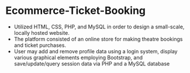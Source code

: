 # Ecommerce-Ticket-Booking

- Utilized HTML, CSS, PHP, and MySQL in order to design a small-scale, locally hosted website. 
- The platform consisted of an online store for making theatre bookings and ticket purchases.
- User may add and remove profile data using a login system, display various graphical elements employing Bootstrap, and save/update/query session data via PHP and a MySQL database
